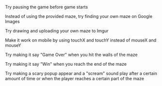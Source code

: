 Try pausing the game before game starts

Instead of using the provided maze, try finding your own maze on Google Images

Try drawing and uploading your own maze to Imgur

Make it work on mobile by using touchX and touchY instead of mouseX and mouseY

Try making it say "Game Over" when you hit the walls of the maze

Try making it say "Win" when you reach the end of the maze

Try making a scary popup appear and a "scream" sound play after a certain amount of time or when the player reaches a certain part of the maze